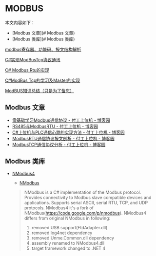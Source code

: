 # MODBUS

本文内容如下：

- [Modbus 文章](# Modbus 文章)
- [Modbus 类库](# Modbus 类库)

[modbus寄存器、功能码、报文结构解析](https://blog.csdn.net/h4241778/article/details/130215588)

[C#实现ModBusTcp协议通讯](https://www.cnblogs.com/sexintercourse/p/16283967.html)

[C# Modbus Rtu的实现](https://www.cnblogs.com/HomeSapiens/p/16860000.html)

[C#ModBus Tcp的学习及Master的实现](https://www.cnblogs.com/HomeSapiens/p/16860004.html)

[ModBUS知识总结（只是为了备忘）](https://www.cnblogs.com/lzjsky/p/16575123.html)



## Modbus 文章

- [零基础学习Modbus通信协议 - 付工上位机 - 博客园](https://www.cnblogs.com/xbdedu/p/18411953)
- [RS485与ModbusRTU - 付工上位机 - 博客园](https://www.cnblogs.com/xbdedu/p/18406808)
- [C#上位机与PLC通信心跳的实现方法 - 付工上位机 - 博客园](https://www.cnblogs.com/xbdedu/p/18427184)
- [ModbusRTU通信协议报文剖析 - 付工上位机 - 博客园](https://www.cnblogs.com/xbdedu/p/18430033)
- [ModbusTCP通信协议分析 - 付工上位机 - 博客园](https://www.cnblogs.com/xbdedu/p/18442108)



## Modbus 类库

- [NModbus4](https://github.com/NModbus4/NModbus4)

  - [NModbus](https://github.com/NModbus/NModbus)

  > NModbus is a C# implementation of the Modbus protocol. Provides connectivity to Modbus slave compatible devices and applications. Supports serial ASCII, serial RTU, TCP, and UDP protocols. NModbus4 it's a fork of NModbus(https://code.google.com/p/nmodbus). NModbus4 differs from original NModbus in following:
  >
  > 1. removed USB support(FtdAdapter.dll)
  > 2. removed log4net dependency
  > 3. removed Unme.Common.dll dependency
  > 4. assembly renamed to NModbus4.dll
  > 5. target framework changed to .NET 4



